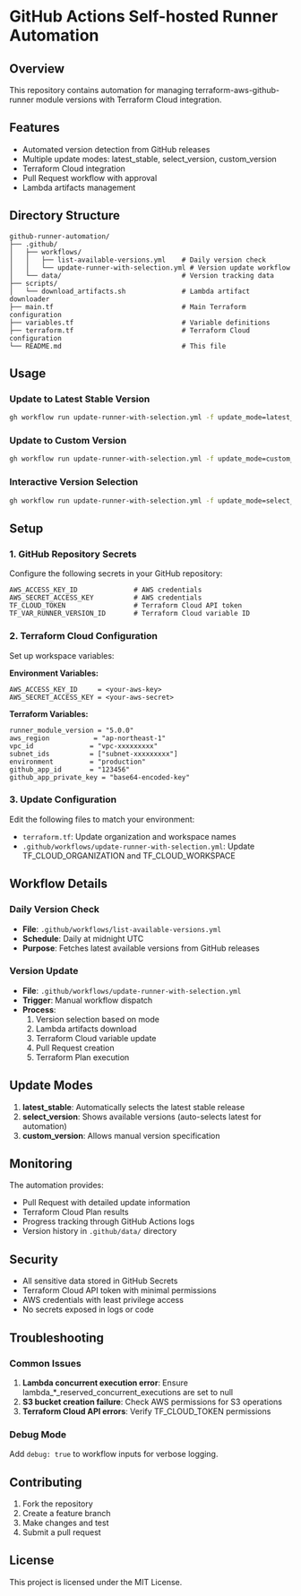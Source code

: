 # GitHub Actions Self-hosted Runner Automation

## Overview

This repository contains automation for managing terraform-aws-github-runner module versions with Terraform Cloud integration.

## Features

- Automated version detection from GitHub releases
- Multiple update modes: latest_stable, select_version, custom_version
- Terraform Cloud integration
- Pull Request workflow with approval
- Lambda artifacts management

## Directory Structure

```
github-runner-automation/
├── .github/
│   ├── workflows/
│   │   ├── list-available-versions.yml    # Daily version check
│   │   └── update-runner-with-selection.yml # Version update workflow
│   └── data/                              # Version tracking data
├── scripts/
│   └── download_artifacts.sh              # Lambda artifact downloader
├── main.tf                                # Main Terraform configuration
├── variables.tf                           # Variable definitions
├── terraform.tf                           # Terraform Cloud configuration
└── README.md                              # This file
```

## Usage

### Update to Latest Stable Version
```bash
gh workflow run update-runner-with-selection.yml -f update_mode=latest_stable
```

### Update to Custom Version
```bash
gh workflow run update-runner-with-selection.yml -f update_mode=custom_version -f target_version=5.1.1
```

### Interactive Version Selection
```bash
gh workflow run update-runner-with-selection.yml -f update_mode=select_version
```

## Setup

### 1. GitHub Repository Secrets

Configure the following secrets in your GitHub repository:

```
AWS_ACCESS_KEY_ID              # AWS credentials
AWS_SECRET_ACCESS_KEY          # AWS credentials
TF_CLOUD_TOKEN                 # Terraform Cloud API token
TF_VAR_RUNNER_VERSION_ID       # Terraform Cloud variable ID
```

### 2. Terraform Cloud Configuration

Set up workspace variables:

**Environment Variables:**
```
AWS_ACCESS_KEY_ID     = <your-aws-key>
AWS_SECRET_ACCESS_KEY = <your-aws-secret>
```

**Terraform Variables:**
```
runner_module_version = "5.0.0"
aws_region           = "ap-northeast-1"
vpc_id              = "vpc-xxxxxxxxx"
subnet_ids          = ["subnet-xxxxxxxxx"]
environment         = "production"
github_app_id       = "123456"
github_app_private_key = "base64-encoded-key"
```

### 3. Update Configuration

Edit the following files to match your environment:

- `terraform.tf`: Update organization and workspace names
- `.github/workflows/update-runner-with-selection.yml`: Update TF_CLOUD_ORGANIZATION and TF_CLOUD_WORKSPACE

## Workflow Details

### Daily Version Check
- **File**: `.github/workflows/list-available-versions.yml`
- **Schedule**: Daily at midnight UTC
- **Purpose**: Fetches latest available versions from GitHub releases

### Version Update
- **File**: `.github/workflows/update-runner-with-selection.yml`
- **Trigger**: Manual workflow dispatch
- **Process**:
  1. Version selection based on mode
  2. Lambda artifacts download
  3. Terraform Cloud variable update
  4. Pull Request creation
  5. Terraform Plan execution

## Update Modes

1. **latest_stable**: Automatically selects the latest stable release
2. **select_version**: Shows available versions (auto-selects latest for automation)
3. **custom_version**: Allows manual version specification

## Monitoring

The automation provides:
- Pull Request with detailed update information
- Terraform Cloud Plan results
- Progress tracking through GitHub Actions logs
- Version history in `.github/data/` directory

## Security

- All sensitive data stored in GitHub Secrets
- Terraform Cloud API token with minimal permissions
- AWS credentials with least privilege access
- No secrets exposed in logs or code

## Troubleshooting

### Common Issues

1. **Lambda concurrent execution error**: Ensure lambda_*_reserved_concurrent_executions are set to null
2. **S3 bucket creation failure**: Check AWS permissions for S3 operations
3. **Terraform Cloud API errors**: Verify TF_CLOUD_TOKEN permissions

### Debug Mode

Add `debug: true` to workflow inputs for verbose logging.

## Contributing

1. Fork the repository
2. Create a feature branch
3. Make changes and test
4. Submit a pull request

## License

This project is licensed under the MIT License.